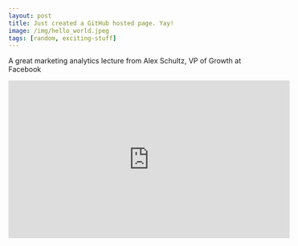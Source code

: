 ```yaml
---
layout: post
title: Just created a GitHub hosted page. Yay!
image: /img/hello_world.jpeg
tags: [random, exciting-stuff]
---
```


A great marketing analytics lecture from Alex Schultz, VP of Growth at Facebook

<iframe width="560" height="315" src="https://www.youtube.com/embed/URiIsrdplbo" frameborder="0" allowfullscreen></iframe>
